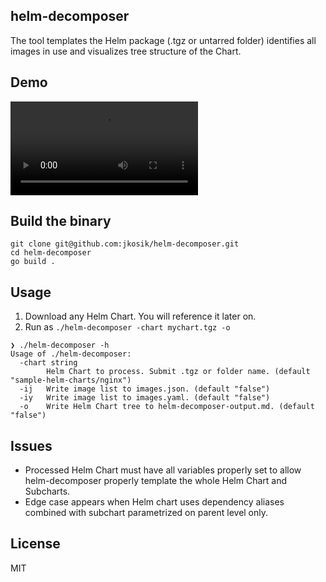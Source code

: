 ## helm-decomposer
The tool templates the Helm package (.tgz or untarred folder) identifies all images in use and visualizes tree structure of the Chart.

## Demo
![](readme/readme.mp4)

## Build the binary
```
git clone git@github.com:jkosik/helm-decomposer.git
cd helm-decomposer
go build .
```

## Usage
1. Download any Helm Chart. You will reference it later on.
2. Run as `./helm-decomposer -chart mychart.tgz -o`
```
❯ ./helm-decomposer -h
Usage of ./helm-decomposer:
  -chart string     
        Helm Chart to process. Submit .tgz or folder name. (default "sample-helm-charts/nginx")
  -ij   Write image list to images.json. (default "false")
  -iy   Write image list to images.yaml. (default "false")
  -o    Write Helm Chart tree to helm-decomposer-output.md. (default "false")
```

## Issues
- Processed Helm Chart must have all variables properly set to allow helm-decomposer properly template the whole Helm Chart and Subcharts.
- Edge case appears when Helm chart uses dependency aliases combined with subchart parametrized on parent level only.

## License
MIT

